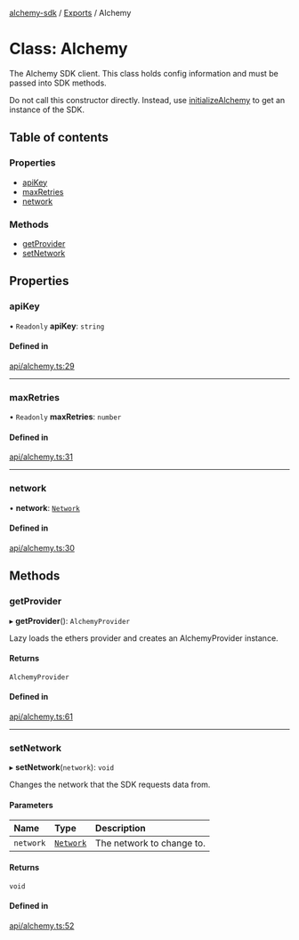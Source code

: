[alchemy-sdk](../README.md) / [Exports](../modules.md) / Alchemy

# Class: Alchemy

The Alchemy SDK client. This class holds config information and must be
passed into SDK methods.

Do not call this constructor directly. Instead, use [initializeAlchemy](../modules.md#initializealchemy)
to get an instance of the SDK.

## Table of contents

### Properties

- [apiKey](Alchemy.md#apikey)
- [maxRetries](Alchemy.md#maxretries)
- [network](Alchemy.md#network)

### Methods

- [getProvider](Alchemy.md#getprovider)
- [setNetwork](Alchemy.md#setnetwork)

## Properties

### apiKey

• `Readonly` **apiKey**: `string`

#### Defined in

[api/alchemy.ts:29](https://github.com/alchemyplatform/alchemy-evm-js/blob/45d638a/src/api/alchemy.ts#L29)

___

### maxRetries

• `Readonly` **maxRetries**: `number`

#### Defined in

[api/alchemy.ts:31](https://github.com/alchemyplatform/alchemy-evm-js/blob/45d638a/src/api/alchemy.ts#L31)

___

### network

• **network**: [`Network`](../enums/Network.md)

#### Defined in

[api/alchemy.ts:30](https://github.com/alchemyplatform/alchemy-evm-js/blob/45d638a/src/api/alchemy.ts#L30)

## Methods

### getProvider

▸ **getProvider**(): `AlchemyProvider`

Lazy loads the ethers provider and creates an AlchemyProvider instance.

#### Returns

`AlchemyProvider`

#### Defined in

[api/alchemy.ts:61](https://github.com/alchemyplatform/alchemy-evm-js/blob/45d638a/src/api/alchemy.ts#L61)

___

### setNetwork

▸ **setNetwork**(`network`): `void`

Changes the network that the SDK requests data from.

#### Parameters

| Name | Type | Description |
| :------ | :------ | :------ |
| `network` | [`Network`](../enums/Network.md) | The network to change to. |

#### Returns

`void`

#### Defined in

[api/alchemy.ts:52](https://github.com/alchemyplatform/alchemy-evm-js/blob/45d638a/src/api/alchemy.ts#L52)
